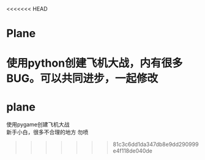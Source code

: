 <<<<<<< HEAD
# Plane
使用python创建飞机大战，内有很多BUG。可以共同进步，一起修改
=======
# plane
使用pygame创建飞机大战  
新手小白，很多不合理的地方 勿喷
>>>>>>> 81c3c6dd1da347db8e9dd290999e4f118de040de
